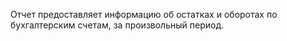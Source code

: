 ﻿Отчет предоставляет информацию об остатках и оборотах по бухгалтерским счетам, за произвольный период.
